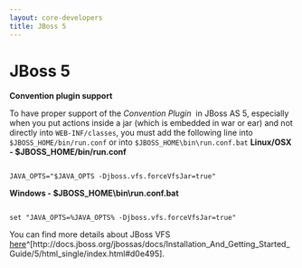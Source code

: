 ```yaml
---
layout: core-developers
title: JBoss 5
---
```


# JBoss 5

__Convention plugin support__

To have proper support of ﻿﻿the _Convention Plugin_  in JBoss AS 5, especially when you put actions inside a jar (which is embedded in war or ear) and not directly into `WEB-INF/classes`, you must add the following line into `$JBOSS_HOME/bin/run.conf` or into `$JBOSS_HOME\bin\run.conf.bat`
**Linux/OSX \- \$JBOSS\_HOME/bin/run\.conf**


~~~~~~~

JAVA_OPTS="$JAVA_OPTS -Djboss.vfs.forceVfsJar=true"

~~~~~~~

**Windows \- \$JBOSS\_HOME\\bin\\run\.conf\.bat**


~~~~~~~

set "JAVA_OPTS=%JAVA_OPTS% -Djboss.vfs.forceVfsJar=true"

~~~~~~~

You can find more details about JBoss VFS [here](http://docs\.jboss\.org/jbossas/docs/Installation\_And\_Getting\_Started\_Guide/5/html\_single/index\.html\#d0e495)^[http://docs\.jboss\.org/jbossas/docs/Installation\_And\_Getting\_Started\_Guide/5/html\_single/index\.html\#d0e495]\.
